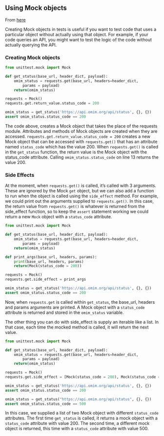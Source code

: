 ## Using Mock objects

From [here](https://realpython.com/python-mock-library/)

Creating Mock objects in tests is useful if you want to test code that
uses a particular object without actually using that object. For
example, if your code queries an API, you might want to test the logic
of the code without actually querying the API.

### Creating Mock objects

``` python
from unittest.mock import Mock

def get_status(base_url, header_dict, payload):
    omim_status = requests.get(base_url, headers=header_dict, 
        params = payload)
    return(omim_status)

requests = Mock()
requests.get.return_value.status_code = 200

omim_status = get_status('https://api.omim.org/api/status', {}, {})
assert omim_status.status_code == 200
```

The code above, creates a Mock object that takes the place of the
requests module. Attributes and methods of Mock objects are created when
they are accessed. `requests.get.return_value.status_code = 200` creates
a new Mock object that can be accessed with `requests.get()` that has an
attribute named `status_code` which has the value 200. When
`requests.get()` is called in the `get_status` function, the return
value is the Mock object with the status_code attribute. Calling
`omim_status.status_code` on line 13 returns the value 200.

### Side Effects

At the moment, when `requests.get()` is called, it’s called with 3
arguments. These are ignored by the Mock `get` object, but we can also
add a function to run when the object is called using the `side_effect`
method. For example, we could print out the arguments supplied to
`requests.get()`. In this case, the return value from `requests.get()`
is whatever is returned from the side_effect function, so to keep the
`assert` statement working we could return a new `Mock` object with a
`status_code` attribute.

``` python
from unittest.mock import Mock

def get_status(base_url, header_dict, payload):
    omim_status = requests.get(base_url, headers=header_dict, 
        params = payload)
    return(omim_status)

def print_args(base_url, headers, params):
    print(base_url, headers, params)
    return(Mock(status_code = 200))

requests = Mock()
requests.get.side_effect = print_args

omim_status = get_status('https://api.omim.org/api/status', {}, {})
assert omim_status.status_code == 200
```

Now, when `requests.get` is called within `get_status`, the base_url,
headers and params arguments are printed. A Mock object with a
`status_code` attribute is returned and stored in the `omim_status`
variable.

The other thing you can do with side_effect is supply an iterable like a
list. In that case, each time the mocked method is called, it will
return the next value.

``` python
from unittest.mock import Mock

def get_status(base_url, header_dict, payload):
    omim_status = requests.get(base_url, headers=header_dict, 
        params = payload)
    return(omim_status)

requests = Mock()
requests.get.side_effect = [Mock(status_code = 200), Mock(status_code = 500)]

omim_status = get_status('https://api.omim.org/api/status', {}, {})
assert omim_status.status_code == 200

omim_status = get_status("https://api.omim.org/api/status", {}, {})
assert omim_status.status_code == 500
```

In this case, we supplied a list of two Mock object with different
`status_code` attributes. The first time `get_status` is called, it
returns a mock object with a `status_code` attribute with value 200. The
second time, a different mock object is returned, this time with a
`status_code` attribute with value 500.

